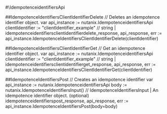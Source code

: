 #\IdempotenceidentifiersApi

##IdempotenceIdentifiersClientIdentifierDelete
//  Deletes an idempotence identifier object.
var api_instance := nutanix.IdempotenceidentifiersApi
clientIdentifier := "clientIdentifier_example" // string |
idempotenceidentifiersclientidentifierdelete_response, api_response, err := api_instance.IdempotenceIdentifiersClientIdentifierDelete(clientIdentifier)

##IdempotenceIdentifiersClientIdentifierGet
//  Get an idempotence identifier object.
var api_instance := nutanix.IdempotenceidentifiersApi
clientIdentifier := "clientIdentifier_example" // string |
idempotenceidentifiersclientidentifierget_response, api_response, err := api_instance.IdempotenceIdentifiersClientIdentifierGet(clientIdentifier)

##IdempotenceIdentifiersPost
//  Creates an idempotence identifier
var api_instance := nutanix.IdempotenceidentifiersApi
body := nutanix.IdempotenceIdentifiersInput() // IdempotenceIdentifiersInput | An idempotence identifier object. (optional)
idempotenceidentifierspost_response, api_response, err := api_instance.IdempotenceIdentifiersPost(body=body)
